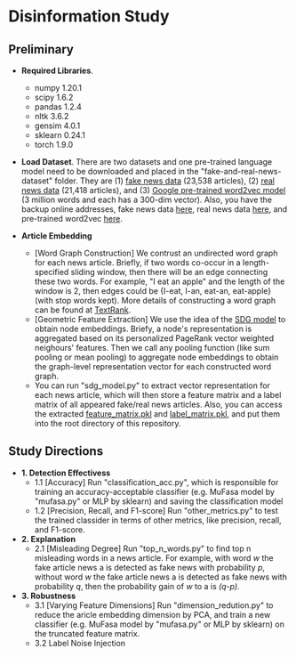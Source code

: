 # Disinformation Study

## Preliminary
* **Required Libraries**.
  - numpy 1.20.1
  - scipy 1.6.2
  - pandas 1.2.4
  - nltk 3.6.2
  - gensim 4.0.1
  - sklearn 0.24.1
  - torch 1.9.0

* **Load Dataset**. There are two datasets and one pre-trained language model need to be downloaded and placed in the "fake-and-real-news-dataset" folder. They are (1) [fake news data](https://www.kaggle.com/clmentbisaillon/fake-and-real-news-dataset?select=Fake.csv) (23,538 articles), (2) [real news data](https://www.kaggle.com/clmentbisaillon/fake-and-real-news-dataset?select=True.csv) (21,418 articles), and (3) [Google pre-trained word2vec model](https://code.google.com/archive/p/word2vec/) (3 million words and each has a 300-dim vector). Also, you have the backup online addresses, fake news data [here](https://drive.google.com/file/d/1T798b0Qi4AB6GzOTccbsCaPmhSI_0iN9/view?usp=sharing), real news data [here](https://drive.google.com/file/d/15mOoPsUaI9OeWiHJ5XP-u_oDlrxzeo8z/view?usp=sharing), and pre-trained word2vec [here](https://drive.google.com/file/d/1W8EfxWRBchX_c6ShC6neZRKlokhPV4tR/view?usp=sharing).

* **Article Embedding**
  - [Word Graph Construction] We contrust an undirected word graph for each news article. Briefly, if two words co-occur in a length-specified sliding window, then there will be an edge connecting these two words. For example, "I eat an apple" and the length of the window is 2, then edges could be {I-eat, I-an, eat-an, eat-apple} (with stop words kept). More details of constructing a word graph can be found at [TextRank](https://web.eecs.umich.edu/~mihalcea/papers/mihalcea.emnlp04.pdf).
  - [Geometric Feature Extraction] We use the idea of the [SDG model](https://github.com/DongqiFu/SDG) to obtain node embeddings. Briefy, a node's representation is aggregated based on its personalized PageRank vector weighted neighours' features. Then we call any pooling function (like sum pooling or mean pooling) to aggregate node embeddings to obtain the graph-level representation vector for each constructed word graph.
  - You can run "sdg_model.py" to extract vector representation for each news article, which will then store a feature matrix and a label matrix of all appeared fake/real news articles. Also, you can access the extracted [feature_matrix.pkl](https://drive.google.com/file/d/1TtAc6rBs5rxCyvqMqjWyCtsjWfpl7Mgn/view?usp=sharing) and [label_matrix.pkl](https://drive.google.com/file/d/1Drdyr0WiCbK6KV2TXYVSdMqPvJcK2Eni/view?usp=sharing), and put them into the root directory of this repository.

## Study Directions
* **1. Detection Effectivess**
  - 1.1 [Accuracy] Run "classification_acc.py", which is responsible for training an accuracy-acceptable classifier (e.g. MuFasa model by "mufasa.py" or MLP by sklearn) and saving the classification model
  - 1.2 [Precision, Recall, and F1-score] Run "other_metrics.py" to test the trained classider in terms of other metrics, like precision, recall, and F1-score.
* **2. Explanation**
  - 2.1 [Misleading Degree] Run "top_n_words.py" to find top n misleading words in a news article. For example, with word _w_ the fake article news a is detected as fake news with probability _p_, without word _w_ the fake article news a is detected as fake news with probability _q_, then the probability gain of _w_ to a is _(q-p)_.
* **3. Robustness**
  - 3.1 [Varying Feature Dimensions] Run "dimension_redution.py" to reduce the aricle embedding dimension by PCA, and train a new classifier (e.g. MuFasa model by "mufasa.py" or MLP by sklearn) on the truncated feature matrix.
  - 3.2 Label Noise Injection
